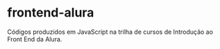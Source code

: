 # frontend-alura
Códigos produzidos em JavaScript na trilha de cursos de Introdução ao Front End da Alura.
